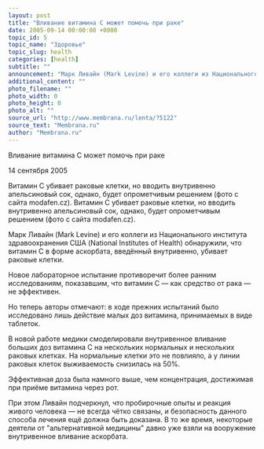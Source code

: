 ```yaml
---
layout: post
title: "Вливание витамина С может помочь при раке"
date: 2005-09-14 00:00:00 +0000
topic_id: 5
topic_name: "Здоровье"
topic_slug: health
categories: [health]
subtitle: ""
announcement: "Марк Ливайн (Mark Levine) и его коллеги из Национального института здравоохранения США (National Institutes of Health) обнаружили, что витамин C в форме аскорбата, введённый внутривенно, убивает раковые клетки."
additional_content: ""
photo_filename: ""
photo_width: 0
photo_height: 0
photo_alt: ""
source_url: "http://www.membrana.ru/lenta/?5122"
source_text: "Membrana.ru"
author: "Membrana.ru"
---
```

Вливание витамина С может помочь при раке

14 сентября 2005

Витамин C убивает раковые клетки, но вводить внутривенно апельсиновый сок, однако, будет опрометчивым решением (фото с сайта modafen.cz).
Витамин C убивает раковые клетки, но вводить внутривенно апельсиновый сок, однако, будет опрометчивым решением (фото с сайта modafen.cz).

Марк Ливайн (Mark Levine) и его коллеги из Национального института здравоохранения США (National Institutes of Health) обнаружили, что витамин C в форме аскорбата, введённый внутривенно, убивает раковые клетки.

Новое лабораторное испытание противоречит более ранним исследованиям, показавшим, что витамин C — как средство от рака — не эффективен.

Но теперь авторы отмечают: в ходе прежних испытаний было исследовано лишь действие малых доз витамина, принимаемых в виде таблеток.

В новой работе медики смоделировали внутривенное вливание больших доз витамина C на нескольких нормальных и нескольких раковых клетках. На нормальные клетки это не повлияло, а у линии раковых клеток выживаемость снизилась на 50%.

Эффективная доза была намного выше, чем концентрация, достижимая при приёме витамина через рот.

При этом Ливайн подчеркнул, что пробирочные опыты и реакция живого человека — не всегда чётко связаны, и безопасность данного способа лечения ещё должна быть доказана. В то же время, некоторые деятели от "альтернативной медицины" давно уже взяли на вооружение внутривенное вливание аскорбата.
